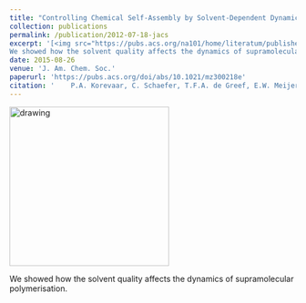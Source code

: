 ```yaml
---
title: "Controlling Chemical Self-Assembly by Solvent-Dependent Dynamics"
collection: publications
permalink: /publication/2012-07-18-jacs
excerpt: '[<img src="https://pubs.acs.org/na101/home/literatum/publisher/achs/journals/content/jacsat/2012/jacsat.2012.134.issue-32/ja305512g/production/images/medium/ja-2012-05512g_0010.gif" alt="drawing" width="280"/>](https://pubs.acs.org/doi/abs/10.1021/ja305512g) <br/>  
We showed how the solvent quality affects the dynamics of supramolecular polymerisation.'
date: 2015-08-26
venue: 'J. Am. Chem. Soc.'
paperurl: 'https://pubs.acs.org/doi/abs/10.1021/mz300218e'
citation: '    P.A. Korevaar, C. Schaefer, T.F.A. de Greef, E.W. Meijer .&quot; Controlling Chemical Self-Assembly by Solvent-Dependent Dynamics. &quot; <i>J. Am. Chem. Soc.</i>. 134, 13482-13491  (2012)'
---
```


[<img src="https://pubs.acs.org/na101/home/literatum/publisher/achs/journals/content/jacsat/2012/jacsat.2012.134.issue-32/ja305512g/production/images/medium/ja-2012-05512g_0010.gif" alt="drawing" width="280"/>](https://pubs.acs.org/doi/abs/10.1021/ja305512g) 

We showed how the solvent quality affects the dynamics of supramolecular polymerisation.
